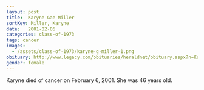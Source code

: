 ```yaml
---
layout: post
title:  Karyne Gae Miller
sortKey: Miller, Karyne
date:   2001-02-06
categories: class-of-1973
tags: cancer
images:
  - /assets/class-of-1973/karyne-g-miller-1.png
obituary: http://www.legacy.com/obituaries/heraldnet/obituary.aspx?n=Karyne-Miller&pid=17500521
gender: female
---
```

Karyne died of cancer on February 6, 2001. She was 46 years old.
